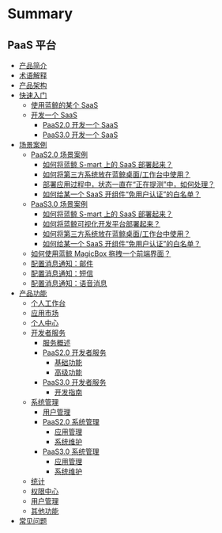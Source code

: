 # Summary

## PaaS 平台
* [产品简介](产品白皮书/产品简介/README.md)
* [术语解释](产品白皮书/术语解释/Term.md)
* [产品架构](产品白皮书/产品架构图/Architecture.md)
* [快速入门]()
    * [使用蓝鲸的某个 SaaS](产品白皮书/快速入门/UsingSaaS.md)
    * [开发一个 SaaS]()
        * [PaaS2.0 开发一个 SaaS](产品白皮书/快速入门/DevelopAPP.md)
        * [PaaS3.0 开发一个 SaaS](产品白皮书/快速入门/PaaS3DevelopAPP.md)
* [场景案例]()
    * [PaaS2.0 场景案例]()
        * [如何将蓝鲸 S-mart 上的 SaaS 部署起来？](产品白皮书/场景案例/SaaSDeployment.md)
        * [如何将第三方系统放在蓝鲸桌面/工作台中使用？](产品白皮书/场景案例/ThirdParty.md)
        * [部署应用过程中，状态一直在“正在提测”中，如何处理？](产品白皮书/场景案例/Loading.md)
        * [如何给某一个 SaaS 开组件“免用户认证”的白名单？](产品白皮书/场景案例/White.md)
    * [PaaS3.0 场景案例]()
        * [如何将蓝鲸 S-mart 上的 SaaS 部署起来？](产品白皮书/场景案例/PaaS3/SaaSDeployment.md)
        * [如何将蓝鲸可视化开发平台部署起来？](产品白皮书/场景案例/PaaS3/LesscodeDeployment.md)
        * [如何将第三方系统放在蓝鲸桌面/工作台中使用？](产品白皮书/场景案例/PaaS3/ThirdParty.md)
        * [如何给某一个 SaaS 开组件“免用户认证”的白名单？](产品白皮书/场景案例/PaaS3/White.md)
    * [如何使用蓝鲸 MagicBox 拖拽一个前端界面？](产品白皮书/场景案例/MagicBox.md)
    * [配置消息通知：邮件](产品白皮书/场景案例/send_mail.md)
    * [配置消息通知：短信](产品白皮书/场景案例/send_sms.md)
    * [配置消息通知：语音消息](产品白皮书/场景案例/send_voice_msg.md)
* [产品功能]()
    * [个人工作台](产品白皮书/产品功能/PersonalWorkbenchEE.md)
    * [应用市场](产品白皮书/产品功能/DockMarket.md)
    * [个人中心](产品白皮书/产品功能/DockPersonalCenter.md)
    * [开发者服务]()
        * [服务概述](产品白皮书/产品功能/开发者服务/DevServicesInfoEE.md)
        * [PaaS2.0 开发者服务]()
            * [基础功能](产品白皮书/产品功能/开发者服务/DevServicesBaseEE.md)
            * [高级功能](产品白皮书/产品功能/开发者服务/DevServicesAdvanceEE.md)
        * [PaaS3.0 开发者服务]()
            * [开发指南](产品白皮书/产品功能/开发者服务/PaaS3/DevGuide.md)
    * [系统管理]()
        * [用户管理](产品白皮书/产品功能/系统管理/UserManageEE.md)
        * [PaaS2.0 系统管理]()
            * [应用管理](产品白皮书/产品功能/系统管理/SaaSManage.md)
            * [系统维护](产品白皮书/产品功能/系统管理/SysOps.md)
        * [PaaS3.0 系统管理]()
            * [应用管理](产品白皮书/产品功能/系统管理/PaaS3/SaaSManage.md)
            * [系统维护](产品白皮书/产品功能/系统管理/PaaS3/SysOps.md)
    * [统计](产品白皮书/产品功能/DockStatistics.md)
    * [权限中心](产品白皮书/产品功能/DockIAM.md)
    * [用户管理](产品白皮书/产品功能/DockUserManage.md)
    * [其他功能](产品白皮书/产品功能/AdvancedFeature.md)
* [常见问题](产品白皮书/常见问题/FAQ.md)
